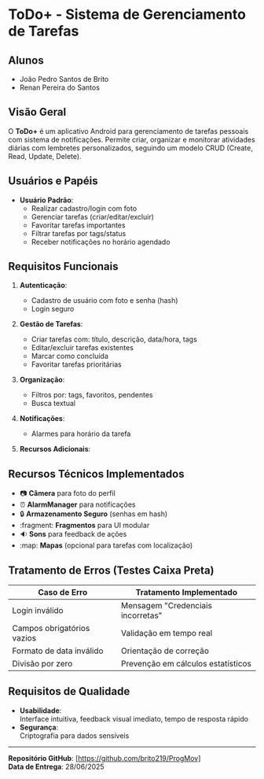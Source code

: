 # ToDo+ - Sistema de Gerenciamento de Tarefas

## Alunos

- João Pedro Santos de Brito
- Renan Pereira do Santos

## Visão Geral

O **ToDo+** é um aplicativo Android para gerenciamento de tarefas pessoais com sistema de notificações. Permite criar, organizar e monitorar atividades diárias com lembretes personalizados, seguindo um modelo CRUD (Create, Read, Update, Delete).

## Usuários e Papéis

- **Usuário Padrão**:
  - Realizar cadastro/login com foto
  - Gerenciar tarefas (criar/editar/excluir)
  - Favoritar tarefas importantes
  - Filtrar tarefas por tags/status
  - Receber notificações no horário agendado

## Requisitos Funcionais

1. **Autenticação**:
   - Cadastro de usuário com foto e senha (hash)
   - Login seguro
2. **Gestão de Tarefas**:

   - Criar tarefas com: título, descrição, data/hora, tags
   - Editar/excluir tarefas existentes
   - Marcar como concluída
   - Favoritar tarefas prioritárias

3. **Organização**:

   - Filtros por: tags, favoritos, pendentes
   - Busca textual

4. **Notificações**:

   - Alarmes para horário da tarefa

5. **Recursos Adicionais**:
   

## Recursos Técnicos Implementados

- :camera: **Câmera** para foto do perfil
- :alarm_clock: **AlarmManager** para notificações
- :lock: **Armazenamento Seguro** (senhas em hash)
- :fragment: **Fragmentos** para UI modular
- :sound: **Sons** para feedback de ações
- :map: **Mapas** (opcional para tarefas com localização)

## Tratamento de Erros (Testes Caixa Preta)

| Caso de Erro               | Tratamento Implementado            |
| -------------------------- | ---------------------------------- |
| Login inválido             | Mensagem "Credenciais incorretas"  |
| Campos obrigatórios vazios | Validação em tempo real            |
| Formato de data inválido   | Orientação de correção  |
| Divisão por zero           | Prevenção em cálculos estatísticos |

## Requisitos de Qualidade

- **Usabilidade**:  
  Interface intuitiva, feedback visual imediato, tempo de resposta rápido
- **Segurança**:  
  Criptografia para dados sensíveis

---

**Repositório GitHub**: [https://github.com/brito219/ProgMov]  
**Data de Entrega**: 28/06/2025
